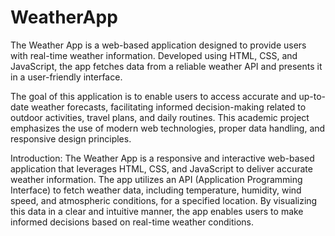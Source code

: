 # WeatherApp
The Weather App is a web-based application designed to provide users with real-time weather information. Developed using HTML, CSS, and JavaScript, the app fetches data from a reliable weather API and presents it in a user-friendly interface.

The goal of this application is to enable users to access accurate and up-to-date weather forecasts, facilitating informed decision-making related to outdoor activities, travel plans, and daily routines. This academic project emphasizes the use of modern web technologies, proper data handling, and responsive design principles.

Introduction:
The Weather App is a responsive and interactive web-based application that leverages HTML, CSS, and JavaScript to deliver accurate weather information. The app utilizes an API (Application Programming Interface) to fetch weather data, including temperature, humidity, wind speed, and atmospheric conditions, for a specified location. By visualizing this data in a clear and intuitive manner, the app enables users to make informed decisions based on real-time weather conditions.
